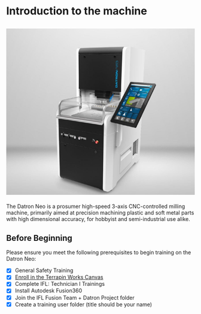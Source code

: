 
# Introduction to the machine

![The datron in all its glory](../assets/datron.jpg)
---
The Datron Neo is a prosumer high-speed 3-axis CNC-controlled milling machine, primarily aimed at precision machining plastic and soft metal parts with high dimensional accuracy, for hobbyist and semi-industrial use alike.

## Before Beginning

Please ensure you meet the following prerequisites to begin training on the Datron Neo:
- [x] General Safety Training
- [x] [Enroll in the Terrapin Works Canvas](https://shib.idm.umd.edu/shibboleth-idp/profile/SAML2/Redirect/SSO?execution=e1s1)
- [x] Complete IFL: Technician I Trainings
- [x] Install Autodesk Fusion360
- [x] Join the IFL Fusion Team + Datron Project folder
- [x] Create a training user folder (title should be your name)
